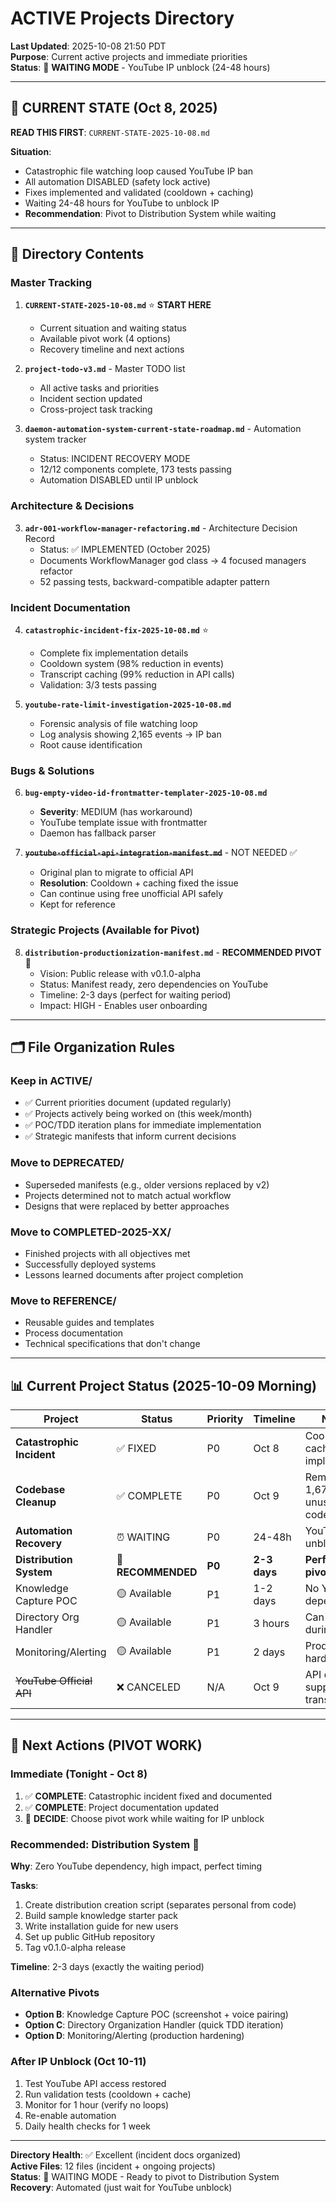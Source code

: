 # ACTIVE Projects Directory

**Last Updated**: 2025-10-08 21:50 PDT  
**Purpose**: Current active projects and immediate priorities  
**Status**: 🚨 **WAITING MODE** - YouTube IP unblock (24-48 hours)

---

## 🚨 CURRENT STATE (Oct 8, 2025)

**READ THIS FIRST**: `CURRENT-STATE-2025-10-08.md` 

**Situation**: 
- Catastrophic file watching loop caused YouTube IP ban
- All automation DISABLED (safety lock active)
- Fixes implemented and validated (cooldown + caching)
- Waiting 24-48 hours for YouTube to unblock IP
- **Recommendation**: Pivot to Distribution System while waiting

---

## 📁 Directory Contents

### **Master Tracking**
1. **`CURRENT-STATE-2025-10-08.md`** ⭐ **START HERE**
   - Current situation and waiting status
   - Available pivot work (4 options)
   - Recovery timeline and next actions

2. **`project-todo-v3.md`** - Master TODO list
   - All active tasks and priorities
   - Incident section updated
   - Cross-project task tracking

3. **`daemon-automation-system-current-state-roadmap.md`** - Automation system tracker
   - Status: INCIDENT RECOVERY MODE
   - 12/12 components complete, 173 tests passing
   - Automation DISABLED until IP unblock

### **Architecture & Decisions**
3. **`adr-001-workflow-manager-refactoring.md`** - Architecture Decision Record
   - Status: ✅ IMPLEMENTED (October 2025)
   - Documents WorkflowManager god class → 4 focused managers refactor
   - 52 passing tests, backward-compatible adapter pattern

### **Incident Documentation**
4. **`catastrophic-incident-fix-2025-10-08.md`** ⭐
   - Complete fix implementation details
   - Cooldown system (98% reduction in events)
   - Transcript caching (99% reduction in API calls)
   - Validation: 3/3 tests passing

5. **`youtube-rate-limit-investigation-2025-10-08.md`**
   - Forensic analysis of file watching loop
   - Log analysis showing 2,165 events → IP ban
   - Root cause identification

### **Bugs & Solutions**
6. **`bug-empty-video-id-frontmatter-templater-2025-10-08.md`**
   - **Severity**: MEDIUM (has workaround)
   - YouTube template issue with frontmatter
   - Daemon has fallback parser

7. **~~`youtube-official-api-integration-manifest.md`~~** - NOT NEEDED ✅
   - Original plan to migrate to official API
   - **Resolution**: Cooldown + caching fixed the issue
   - Can continue using free unofficial API safely
   - Kept for reference

### **Strategic Projects (Available for Pivot)**
8. **`distribution-productionization-manifest.md`** - **RECOMMENDED PIVOT** 🚀
   - Vision: Public release with v0.1.0-alpha
   - Status: Manifest ready, zero dependencies on YouTube
   - Timeline: 2-3 days (perfect for waiting period)
   - Impact: HIGH - Enables user onboarding

---

## 🗂️ File Organization Rules

### **Keep in ACTIVE/**
- ✅ Current priorities document (updated regularly)
- ✅ Projects actively being worked on (this week/month)
- ✅ POC/TDD iteration plans for immediate implementation
- ✅ Strategic manifests that inform current decisions

### **Move to DEPRECATED/**
- Superseded manifests (e.g., older versions replaced by v2)
- Projects determined not to match actual workflow
- Designs that were replaced by better approaches

### **Move to COMPLETED-2025-XX/**
- Finished projects with all objectives met
- Successfully deployed systems
- Lessons learned documents after project completion

### **Move to REFERENCE/**
- Reusable guides and templates
- Process documentation
- Technical specifications that don't change

---

## 📊 Current Project Status (2025-10-09 Morning)

| Project | Status | Priority | Timeline | Notes |
|---------|--------|----------|----------|-------|
| **Catastrophic Incident** | ✅ FIXED | P0 | Oct 8 | Cooldown + caching implemented |
| **Codebase Cleanup** | ✅ COMPLETE | P0 | Oct 9 | Removed 1,677 lines unused code |
| **Automation Recovery** | ⏰ WAITING | P0 | 24-48h | YouTube IP unblock |
| **Distribution System** | 🚀 **RECOMMENDED** | **P0** | **2-3 days** | **Perfect pivot work** |
| Knowledge Capture POC | 🟡 Available | P1 | 1-2 days | No YouTube dependency |
| Directory Org Handler | 🟡 Available | P1 | 3 hours | Can build during wait |
| Monitoring/Alerting | 🟡 Available | P1 | 2 days | Production hardening |
| ~~YouTube Official API~~ | ❌ CANCELED | N/A | Oct 9 | API doesn't support transcripts |

---

## 🎯 Next Actions (PIVOT WORK)

### **Immediate (Tonight - Oct 8)**
1. ✅ **COMPLETE**: Catastrophic incident fixed and documented
2. ✅ **COMPLETE**: Project documentation updated
3. 🎯 **DECIDE**: Choose pivot work while waiting for IP unblock

### **Recommended: Distribution System** 🚀
**Why**: Zero YouTube dependency, high impact, perfect timing

**Tasks**:
1. Create distribution creation script (separates personal from code)
2. Build sample knowledge starter pack
3. Write installation guide for new users
4. Set up public GitHub repository
5. Tag v0.1.0-alpha release

**Timeline**: 2-3 days (exactly the waiting period)

### **Alternative Pivots**
- **Option B**: Knowledge Capture POC (screenshot + voice pairing)
- **Option C**: Directory Organization Handler (quick TDD iteration)
- **Option D**: Monitoring/Alerting (production hardening)

### **After IP Unblock (Oct 10-11)**
1. Test YouTube API access restored
2. Run validation tests (cooldown + cache)
3. Monitor for 1 hour (verify no loops)
4. Re-enable automation
5. Daily health checks for 1 week

---

**Directory Health**: ✅ Excellent (incident docs organized)  
**Active Files**: 12 files (incident + ongoing projects)  
**Status**: 🚨 WAITING MODE - Ready to pivot to Distribution System  
**Recovery**: Automated (just wait for YouTube unblock)
